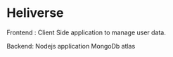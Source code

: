 # Heliverse

Frontend : Client Side application to manage user data.

Backend: Nodejs application  MongoDb atlas 
